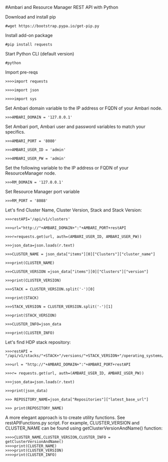 #Ambari and Resource Manager REST API with Python

Download and install pip
```
#wget https://bootstrap.pypa.io/get-pip.py
```
Install add-on package
```
#pip install requests
```
Start Python CLI (default version)
```
#python
```
Import pre-reqs
```
>>>>import requests
```
```
>>>>import json
```
```
>>>>import sys
```
Set Ambari domain variable to the IP address or FQDN of your Ambari node.
```
>>>AMBARI_DOMAIN = '127.0.0.1'
```
Set Ambari port, Ambari user and password variables to match your specifics. 
```
>>>AMBARI_PORT = '8080'
```
```
>>>AMBARI_USER_ID = 'admin'
```
```
>>>AMBARI_USER_PW = 'admin'
```
Set the following variable to the IP address or FQDN of your ResourceManager node.
```
>>>RM_DOMAIN = '127.0.0.1'
```
Set Resource Manager port variable
```
>>>RM_PORT = '8088'
```
Let's find Cluster Name, Cluster Version, Stack and Stack Version:
```
>>>restAPI='/api/v1/clusters'
```
```
>>>url="http://"+AMBARI_DOMAIN+":"+AMBARI_PORT+restAPI
```
```
>>>r=requests.get(url, auth=(AMBARI_USER_ID, AMBARI_USER_PW))
```
```
>>>json_data=json.loads(r.text)
```
```
>>>CLUSTER_NAME = json_data["items"][0]["Clusters"]["cluster_name"]
```
```
>>>print(CLUSTER_NAME)
```
```
>>>CLUSTER_VERSION =json_data["items"][0]["Clusters"]["version"]
```
```
>>>print(CLUSTER_VERSION)
```
```
>>>STACK = CLUSTER_VERSION.split('-')[0]
```
```
>>>print(STACK)
```
```
>>>STACK_VERSION = CLUSTER_VERSION.split('-')[1]
```
```
>>>print(STACK_VERSION)
```
```
>>>CLUSTER_INFO=json_data
```
```
>>>print(CLUSTER_INFO)
```
Let's find HDP stack repository:
```
>>>restAPI = "/api/v1/stacks/"+STACK+"/versions/"+STACK_VERSION+"/operating_systems/redhat7/repositories/"+CLUSTER_VERSION
```
```
>>>url = "http://"+AMBARI_DOMAIN+":"+AMBARI_PORT+restAPI
```
```
>>>r= requests.get(url, auth=(AMBARI_USER_ID, AMBARI_USER_PW))
```
```
>>>json_data=json.loads(r.text)
```
```
>>>print(json_data)
```
```
>>> REPOSITORY_NAME=json_data["Repositories"]["latest_base_url"]
```
```
>>> print(REPOSITORY_NAME)
```
A more elegant approach is to create utility functions. See restAPIFunctions.py script.
For example, CLUSTER_VERSION and CLUSTER_NAME can be found using getClusterVersionAndName() function:
```
>>>>CLUSTER_NAME,CLUSTER_VERSION,CLUSTER_INFO = getClusterVersionAndName()
>>>>print(CLUSTER_NAME)
>>>>print(CLUSTER_VERSION)
>>>>print(CLUSTER_INFO)
```
```
